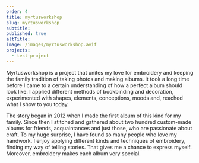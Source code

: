 ```yaml
---
order: 4
title: myrtusworkshop
slug: myrtusworkshop
subtitle:
published: true
altTitle:
image: /images/myrtusworkshop.avif
projects:
  - test-project
---
```


Myrtusworkshop is a project that unites my love for embroidery and keeping the family tradition of taking photos and making albums. It took a long time before I came to a certain understanding of how a perfect album should look like. I applied different methods of bookbinding and decoration, experimented with shapes, elements, conceptions, moods and, reached what I show to you today.

The story began in 2012 when I made the first album of this kind for my family. Since then I stitched and gathered about two hundred custom-made albums for friends, acquaintances and just those, who are passionate about craft. To my huge surprise, I have found so many people who love my handwork. I enjoy applying different kinds and techniques of embroidery, finding my way of telling stories. That gives me a chance to express myself. Moreover, embroidery makes each album very special.
